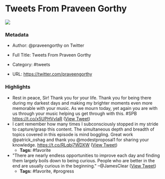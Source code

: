 # Tweets From Praveen Gorthy

![](https://pbs.twimg.com/profile_images/378800000530785519/3e2d2a5645a17150fb1731e811ce93aa.jpeg)

### Metadata

- Author: @praveengorthy on Twitter
- Full Title: Tweets From Praveen Gorthy
- Category: #tweets


- URL: https://twitter.com/praveengorthy

### Highlights

- Rest in peace, Sir! Thank you for your life. Thank you for being there during my darkest days and making my brighter moments even more memorable with your music.
  As we mourn today, yet again you are with us through your music helping us get through with this. #SPB https://t.co/x5UPHVvIaR ([View Tweet](https://twitter.com/search?q=Rest%20in%20peace%2C%20Sir%21%20%20Thank%20you%20for%20your%20life.%20Thank%20you%20for%20being%20there%20during%20my%20darkest%20days%20and%20making%20my%20brighter%20moments%20even%20more%20memorable%20with%20your%20music.%20As%20we%20mourn%20today%2C%20yet%20again%20you%20are%20with%20us%20through%20your%20music%20helping%20us%20ge%20%28from%3A%40praveengorthy%29))
- I cant remember how many times I subconsciously stopped in my stride to capture/grasp this content. The simultaneous depth and breadth of topics covered in this episode is mind boggling. Great work @patrick_oshag and thank you @modestproposal1 for sharing your knowledge. https://t.co/RLqbj7WDXW ([View Tweet](https://twitter.com/search?q=I%20cant%20remember%20how%20many%20times%20I%20subconsciously%20stopped%20in%20my%20stride%20to%20capture/grasp%20this%20content.%20The%20simultaneous%20depth%20and%20breadth%20of%20topics%20covered%20in%20this%20episode%20is%20mind%20boggling.%20Great%20work%20%40patrick_oshag%20and%20thank%20you%20%40modestpropos%20%28from%3A%40praveengorthy%29))
    - **Tags:** #favorite
- "There are nearly endless opportunities to improve each day and finding them largely boils down to being curious.
  People who are better in the end are usually curious in the beginning."
  –@JamesClear ([View Tweet](https://twitter.com/search?q=%22There%20are%20nearly%20endless%20opportunities%20to%20improve%20each%20day%20and%20finding%20them%20largely%20boils%20down%20to%20being%20curious.%20%20People%20who%20are%20better%20in%20the%20end%20are%20usually%20curious%20in%20the%20beginning.%22%20%20%E2%80%93%40JamesClear%20%28from%3A%40praveengorthy%29))
    - **Tags:** #favorite, #progress

